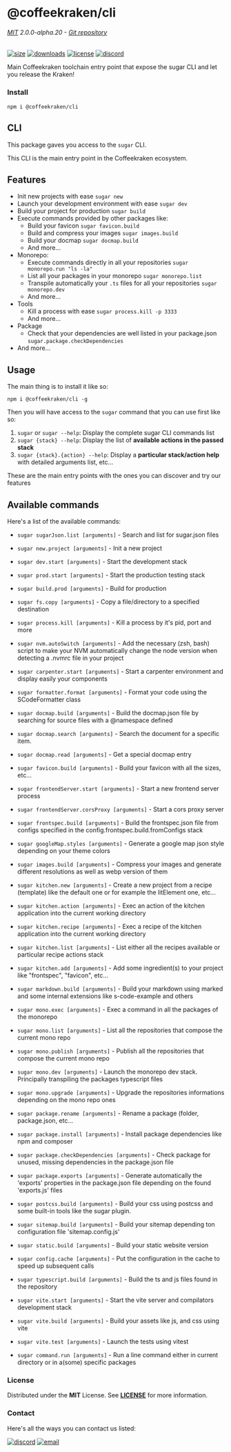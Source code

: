 <!-- This file has been generated using
     the "@coffeekraken/s-markdown-builder" package.
     !!! Do not edit it directly... -->


<!-- header -->
# @coffeekraken/cli

###### [MIT](./license) 2.0.0-alpha.20 - [Git repository]()

<!-- shields -->
[![size](https://shields.io/bundlephobia/min/@coffeekraken/cli?style=for-the-badge)](https://www.npmjs.com/package/@coffeekraken/cli)
[![downloads](https://shields.io/npm/dm/@coffeekraken/cli?style=for-the-badge)](https://www.npmjs.com/package/@coffeekraken/cli)
[![license](https://shields.io/npm/l/@coffeekraken/cli?style=for-the-badge)](./LICENSE)
[![discord](https://img.shields.io/discord/940362961682333767?color=5100FF&amp;label=Join%20us%20on%20Discord&amp;style=for-the-badge)](https://discord.gg/HzycksDJ)

<!-- description -->
Main Coffeekraken toolchain entry point that expose the sugar CLI and let you release the Kraken!

<!-- install -->
### Install

```shell
npm i @coffeekraken/cli

```

<!-- body -->

<!--
/**
* @name            README
* @namespace       doc
* @type            Markdown
* @platform        md
* @status          stable
* @menu            Documentation           /doc/readme
*
* @since           2.0.0
* @author    Olivier Bossel <olivier.bossel@gmail.com> (https://coffeekraken.io)
*/
-->

## CLI

This package gaves you access to the `sugar` CLI.

This CLI is the main entry point in the Coffeekraken ecosystem.

## Features

-   Init new projects with ease `sugar new`
-   Launch your development environment with ease `sugar dev`
-   Build your project for production `sugar build`
-   Execute commands provided by other packages like:
    -   Build your favicon `sugar favicon.build`
    -   Build and compress your images `sugar images.build`
    -   Build your docmap `sugar docmap.build`
    -   And more...
-   Monorepo:
    -   Execute commands directly in all your repositories `sugar monorepo.run "ls -la"`
    -   List all your packages in your monorepo `sugar monorepo.list`
    -   Transpile automatically your `.ts` files for all your repositories `sugar monorepo.dev`
    -   And more...
-   Tools
    -   Kill a process with ease `sugar process.kill -p 3333`
    -   And more...
-   Package
    -   Check that your dependencies are well listed in your package.json `sugar.package.checkDependencies`
-   And more...

## Usage

The main thing is to install it like so:

```shell
npm i @coffeekraken/cli -g

```

Then you will have access to the `sugar` command that you can use first like so:

1. `sugar` or `sugar --help`: Display the complete sugar CLI commands list
2. `sugar {stack} --help`: Display the list of **available actions in the passed stack**
3. `sugar {stack}.{action} --help`: Display a **particular stack/action help** with detailed arguments list, etc...

These are the main entry points with the ones you can discover and try our features

## Available commands

Here's a list of the available commands:


-   `sugar sugarJson.list [arguments]` - Search and list for sugar.json files
    
-   `sugar new.project [arguments]` - Init a new project
    
-   `sugar dev.start [arguments]` - Start the development stack
    
-   `sugar prod.start [arguments]` - Start the production testing stack
    
-   `sugar build.prod [arguments]` - Build for production
    
-   `sugar fs.copy [arguments]` - Copy a file/directory to a specified destination
    
-   `sugar process.kill [arguments]` - Kill a process by it&#039;s pid, port and more
    
-   `sugar nvm.autoSwitch [arguments]` - Add the necessary (zsh, bash) script to make your NVM automatically change the node version when detecting a .nvmrc file in your project
    
-   `sugar carpenter.start [arguments]` - Start a carpenter environment and display easily your components
    
-   `sugar formatter.format [arguments]` - Format your code using the SCodeFormatter class
    
-   `sugar docmap.build [arguments]` - Build the docmap.json file by searching for source files with a @namespace defined
    
-   `sugar docmap.search [arguments]` - Search the document for a specific item.
    
-   `sugar docmap.read [arguments]` - Get a special docmap entry
    
-   `sugar favicon.build [arguments]` - Build your favicon with all the sizes, etc...
    
-   `sugar frontendServer.start [arguments]` - Start a new frontend server process
    
-   `sugar frontendServer.corsProxy [arguments]` - Start a cors proxy server
    
-   `sugar frontspec.build [arguments]` - Build the frontspec.json file from configs specified in the config.frontspec.build.fromConfigs stack
    
-   `sugar googleMap.styles [arguments]` - Generate a google map json style depending on your theme colors
    
-   `sugar images.build [arguments]` - Compress your images and generate different resolutions as well as webp version of them
    
-   `sugar kitchen.new [arguments]` - Create a new project from a recipe (template) like the default one or for example the litElement one, etc...
    
-   `sugar kitchen.action [arguments]` - Exec an action of the kitchen application into the current working directory
    
-   `sugar kitchen.recipe [arguments]` - Exec a recipe of the kitchen application into the current working directory
    
-   `sugar kitchen.list [arguments]` - List either all the recipes available or particular recipe actions stack
    
-   `sugar kitchen.add [arguments]` - Add some ingredient(s) to your project like &quot;frontspec&quot;, &quot;favicon&quot;, etc...
    
-   `sugar markdown.build [arguments]` - Build your markdown using marked and some internal extensions like s-code-example and others
    
-   `sugar mono.exec [arguments]` - Exec a command in all the packages of the monorepo
    
-   `sugar mono.list [arguments]` - List all the repositories that compose the current mono repo
    
-   `sugar mono.publish [arguments]` - Publish all the repositories that compose the current mono repo
    
-   `sugar mono.dev [arguments]` - Launch the monorepo dev stack. Principally transpiling the packages typescript files
    
-   `sugar mono.upgrade [arguments]` - Upgrade the repositories informations depending on the mono repo ones
    
-   `sugar package.rename [arguments]` - Rename a package (folder, package.json, etc...
    
-   `sugar package.install [arguments]` - Install package dependencies like npm and composer
    
-   `sugar package.checkDependencies [arguments]` - Check package for unused, missing dependencies in the package.json file
    
-   `sugar package.exports [arguments]` - Generate automatically the &#039;exports&#039; properties in the package.json file depending on the found &#039;exports.js&#039; files
    
-   `sugar postcss.build [arguments]` - Build your css using postcss and some built-in tools like the sugar plugin.
    
-   `sugar sitemap.build [arguments]` - Build your sitemap depending ton configuration file &#039;sitemap.config.js&#039;
    
-   `sugar static.build [arguments]` - Build your static website version
    
-   `sugar config.cache [arguments]` - Put the configuration in the cache to speed up subsequent calls
    
-   `sugar typescript.build [arguments]` - Build the ts and js files found in the repository
    
-   `sugar vite.start [arguments]` - Start the vite server and compilators development stack
    
-   `sugar vite.build [arguments]` - Build your assets like js, and css using vite
    
-   `sugar vite.test [arguments]` - Launch the tests using vitest
    
-   `sugar command.run [arguments]` - Run a line command either in current directory or in a(some) specific packages
    

<!-- license -->
### License

Distributed under the **MIT** License. See **[LICENSE](./license)** for more information.

<!-- contact -->
### Contact

Here's all the ways you can contact us listed:

[![discord](https://img.shields.io/badge/Join%20us%20on%20discord-Join-blueviolet?style=[config.shieldsio.style]&amp;logo=discord)](https://discord.gg/HzycksDJ)
[![email](https://img.shields.io/badge/Email%20us-Go-green?style=[config.shieldsio.style]&amp;logo=Mail.Ru)](mailto:olivier.bossel@gmail.com)
